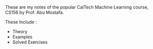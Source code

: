 These are my notes of the popular CalTech Machine Learning course, CS156 by Prof. Abu Mostafa.

These Include : 
- Theory
- Examples
- Solved Exercises
